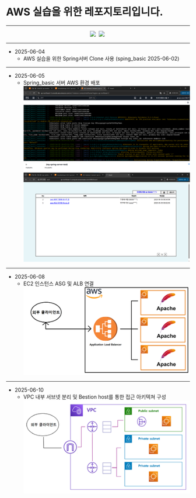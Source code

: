 # AWS 실습을 위한 레포지토리입니다.

---

<div align="center">
  <img src="https://img.shields.io/badge/AmazonWebService-232F3E?style=flat-square&logo=AmazonWebServices&logoColor=white"/>&nbsp
  <img src="https://img.shields.io/badge/AmazonEC2-FF9900?style=flat-square&logo=AmazonEC2&logoColor=white"/>&nbsp
</div>

---

+ 2025-06-04
  + AWS 실습을 위한 Spring서버 Clone 사용 (sping_basic 2025-06-02)

---

+ 2025-06-05
  + Spring_basic 서버 AWS 환경 배포
![EC2 환경 배포 이미지](https://github.com/mmn1300/AWS_Practice/blob/main/deploy_test_img/aws%20%EB%B0%B0%ED%8F%AC%20%EC%8B%A4%ED%96%89%20%EC%9D%B4%EB%AF%B8%EC%A7%80%20-%20ec2%20console.png)
![Spring 서버 실행 이미지](https://github.com/mmn1300/AWS_Practice/blob/main/deploy_test_img/aws%20%EB%B0%B0%ED%8F%AC%20%EC%8B%A4%ED%96%89%20%EC%9D%B4%EB%AF%B8%EC%A7%80.png)

---

+ 2025-06-08
  + EC2 인스턴스 ASG 및 ALB 연결
![ALB를 통한 부하 분산](https://github.com/mmn1300/AWS_Practice/blob/main/deploy_test_img/aws%20%EC%8B%A4%EC%8A%B5%202025-06-08.png)

---

+ 2025-06-10
  + VPC 내부 서브넷 분리 및 Bestion host를 통한 접근 아키텍쳐 구성
![서브넷 분리](https://github.com/mmn1300/AWS_Practice/blob/main/deploy_test_img/aws%20%EC%8B%A4%EC%8A%B5%202025-06-10.png)
